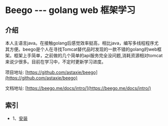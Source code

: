 # **Beego --- golang web 框架学习**
## 介绍

本人主语言java。在接触golang后感觉效率挺高，相比java，编写多线程程序尤其方便。beego是个人在寻找Tomcat替代品时发现的一款不错的golang的web框架。框架上手简单，之前做的几个简单的api服务完全没问题,消耗资源相对tomcat来说少很多。目前在学习中，不定时更新学习进度。

项目地址: [https://github.com/astaxie/beego](https://github.com/astaxie/beego)

文档地址: [https://beego.me/docs/intro/](https://beego.me/docs/intro/)
## 索引
* 1、[安装](./install.md)
